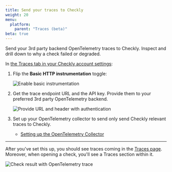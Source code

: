 ```yaml
---
title: Send your traces to Checkly
weight: 20
menu:
  platform:
    parent: "Traces (beta)"
beta: true
---
```


Send your 3rd party backend OpenTelemetry traces to Checkly. Inspect and drill down to why a check failed or degraded.
<!--more-->

In [the Traces tab in your Checkly account settings](https://app.checklyhq.com/settings/account/traces): 

1. Flip the **Basic HTTP instrumentation** toggle: 

   ![Enable basic instrumentation](/docs/images/integrations/otel/otel_basic_instrumentation.png)

   
2. Get the trace endpoint URL and the API key. Provide them to your preferred 3rd party OpenTelemetry backend.

   ![Provide URL and header with authentication](/docs/images/integrations/otel/otel_export_traces_settings.png)



3. Set up your OpenTelemetry collector to send only send Checkly relevant traces to Checkly. 

   * [Setting up the OpenTelemetry Collector](/docs/importing-traces/sending-traces-otel-collector/) 


---

After you've set this up, you should see traces coming in the [Traces page](https://app.checklyhq.com/traces). Moreover, when opening a check, you'll see a Traces section within it. 

   ![Check result with OpenTelemetry trace](/docs/images/integrations/otel/otel_check_result.png)